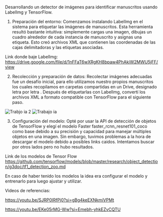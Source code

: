 

Desarrollando un detector de imágenes para identificar manuscritos usando LabelImg y TensorFlow.

1. Preparación del entorno:
Comenzamos instalando LabelImg en el sistema para etiquetar las imágenes de manuscritos.
Esta herramienta resultó bastante intuitiva: simplemente cargas una imagen, dibujas un cuadro alrededor de cada instancia de manuscrito y asignas una etiqueta.
 Esto creó archivos XML que contienen las coordenadas de las cajas delimitadoras y las etiquetas asociadas.

Link donde baje LabelImg: https://drive.google.com/file/d/1nFFaT6wXRgKH8bpaw4PhAkiW2MWU5jFF/view

2. Recolección y preparación de datos:
Recolectar imágenes adecuadas fue un desafío inicial, para ello utilizamos nuestro propios manuscritos los cuales recopilamos en carpetas compartidas en un Drive, designado letra por letra .
Después de etiquetarlas con LabelImg, convertí los archivos XML a formato compatible con TensorFlow para el siguiente paso.


![Trabjo ia 2](https://github.com/Juanitaliano/audiv027-2024-1/assets/163590978/010c86fe-a1f4-479c-b304-988701ee1bd6)
![Trabajo ia](https://github.com/Juanitaliano/audiv027-2024-1/assets/163590978/470f7980-f045-4dd8-8436-e8dc5e878658)


 3. Configuración del modelo:
Opté por usar la API de detección de objetos de TensorFlow y elegí el modelo Faster faster_rcnn_resnet101_coco como base debido a su precisión y capacidad para manejar múltiples objetos en una imagen.
Sin embargo, tuvimos problemas a la hora de descargar el modelo debido a posibles links caidos. Intentamos buscar por otros lados pero no hubo resultados.

Link de los modelos de Tensor Flow https://github.com/tensorflow/models/blob/master/research/object_detection/g3doc/tf1_detection_zoo.md

En caso de haber tenido los modelos la idea era configurar el modelo y entrenarlo para luego ajustar y utilizar.

Videos de referencias:

https://youtu.be/SJRP0IRfPj0?si=gBg4keEXNkmiVPMt  

https://youtu.be/EKe05rMG-Ww?si=Emebh-yhkEZvCQTU












